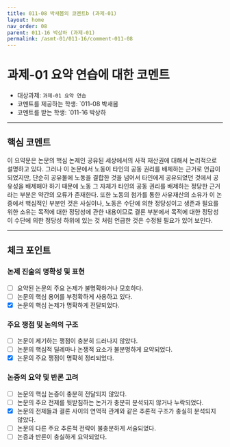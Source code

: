```yaml
---
title: 011-08 박새봄의 코멘트b (과제-01) 
layout: home
nav_order: 08
parent: 011-16 박상하 (과제-01)
permalink: /asmt-01/011-16/comment-011-08
---
```


# 과제-01 요약 연습에 대한 코멘트

- 대상과제: `과제-01 요약 연습`
- 코멘트를 제공하는 학생: `011-08 박새봄 
- 코멘트를 받는 학생: `011-16 박상하

---

## 핵심 코멘트

이 요약문은 논문의 핵심 논제인 공유된 세상에서의 사적 재산권에 대해서 논리적으로 설명하고 있다. 그러나 이 논문에서 노동이 타인의 공동 권리를 배제하는 근거로 언급이 되었지만, 단순히 공유물에 노동을 결합한 것을 넘어서 타인에게 공유되었던 것에서 공유성을 배제해야 하기 때문에 노동 그 자체가 타인의 공동 권리를 배제하는 정당한 근거라는 부분은 약간의 오류가 존재한다. 또한 노동의 첨가를 통한 사유재산의 소유가 이 논증에서 핵심적인 부분인 것은 사실이나, 노동은 수단에 의한 정당성이고 생존과 필요를 위한 소유는 목적에 대한 정당성에 관한 내용이므로 결론 부분에서 목적에 대한 정당성이 수단에 의한 정당성 하위에 있는 것 처럼 언급한 것은 수정될 필요가 있어 보인다. 

---

## 체크 포인트

### 논제 진술의 명확성 및 표현  
- [ ] 요약된 논문의 주요 논제가 불명확하거나 모호하다.  
- [ ] 논문의 핵심 용어를 부정확하게 사용하고 있다.  
- [x] 논문의 핵심 논제가 명확하게 전달되었다.  

### 주요 쟁점 및 논의의 구조  
- [ ] 논문이 제기하는 쟁점이 충분히 드러나지 않았다.  
- [ ] 논문의 핵심적 딜레마나 논쟁적 요소가 불분명하게 요약되었다.  
- [x] 논문의 주요 쟁점이 명확히 정리되었다.  

### 논증의 요약 및 반론 고려  
- [ ] 논문의 핵심 논증이 충분히 전달되지 않았다.  
- [ ] 논문의 주요 전제를 뒷받침하는 논거가 충분히 분석되지 않거나 누락되었다.  
- [x] 논문의 전제들과 결론 사이의 연역적 관계와 같은 추론적 구조가 충실히 분석되지 않았다.  
- [ ] 논문의 다른 주요 추론적 전략이 불충분하게 서술되었다.
- [ ] 논증과 반론이 충실하게 요약되었다. 
